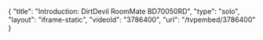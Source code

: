 {
    "title": "Introduction: DirtDevil RoomMate BD70050RD",
    "type": "solo",
    "layout": "iframe-static",
    "videoId": "3786400",
    "url": "\/tvpembed\/3786400"
}